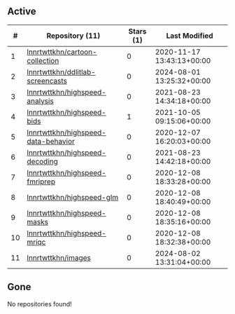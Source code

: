 ## Active
| # | Repository (11) | Stars (1) | Last Modified |
| --- | --- | --- | --- |
| 1 | [lnnrtwttkhn/cartoon-collection](https://gin.g-node.org/lnnrtwttkhn/cartoon-collection) | 0 | 2020-11-17 13:43:13+00:00 |
| 2 | [lnnrtwttkhn/ddlitlab-screencasts](https://gin.g-node.org/lnnrtwttkhn/ddlitlab-screencasts) | 0 | 2024-08-01 13:25:32+00:00 |
| 3 | [lnnrtwttkhn/highspeed-analysis](https://gin.g-node.org/lnnrtwttkhn/highspeed-analysis) | 0 | 2021-08-23 14:34:18+00:00 |
| 4 | [lnnrtwttkhn/highspeed-bids](https://gin.g-node.org/lnnrtwttkhn/highspeed-bids) | 1 | 2021-10-05 09:15:06+00:00 |
| 5 | [lnnrtwttkhn/highspeed-data-behavior](https://gin.g-node.org/lnnrtwttkhn/highspeed-data-behavior) | 0 | 2020-12-07 16:20:03+00:00 |
| 6 | [lnnrtwttkhn/highspeed-decoding](https://gin.g-node.org/lnnrtwttkhn/highspeed-decoding) | 0 | 2021-08-23 14:42:18+00:00 |
| 7 | [lnnrtwttkhn/highspeed-fmriprep](https://gin.g-node.org/lnnrtwttkhn/highspeed-fmriprep) | 0 | 2020-12-08 18:33:28+00:00 |
| 8 | [lnnrtwttkhn/highspeed-glm](https://gin.g-node.org/lnnrtwttkhn/highspeed-glm) | 0 | 2020-12-08 18:40:49+00:00 |
| 9 | [lnnrtwttkhn/highspeed-masks](https://gin.g-node.org/lnnrtwttkhn/highspeed-masks) | 0 | 2020-12-08 18:35:16+00:00 |
| 10 | [lnnrtwttkhn/highspeed-mriqc](https://gin.g-node.org/lnnrtwttkhn/highspeed-mriqc) | 0 | 2020-12-08 18:32:38+00:00 |
| 11 | [lnnrtwttkhn/images](https://gin.g-node.org/lnnrtwttkhn/images) | 0 | 2024-08-02 13:31:04+00:00 |

## Gone
No repositories found!
